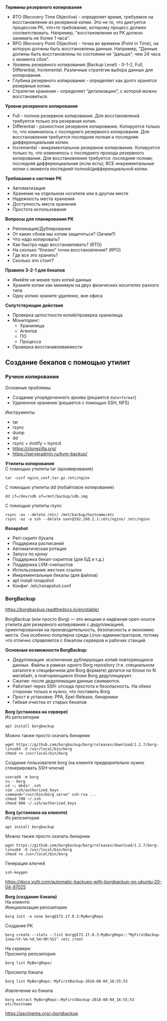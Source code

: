 __Термины резервного копирования__   
- RTO (Recovery Time Objective) - определяет время, требуемое на восстановление из резервной копии. Это не то, что диктуется процессом РК, что=то требование, которому процесс должен соответствовать. Например, “восстановление из РК должно занимать
не более 1 часа”.
- RPO (Recovery Point Objective) - точка во времени (Point in Time), на которую должны быть восстановлены данные. Например, “Данные должны быть восстановлены по состоянии не “дальше”, чем 24 часа с момента сбоя”.
- Уровень резервного копирования (Backup Level) - 0-1-2, Full, Differential, Incremental. Различные стратегии выбора данных для копирования.
- Глубина резервного копирования - определяет как долго хранятся резервные копии.
- Стратегия хранения - определяет “детализацию”, с которой можно восстановиться.

__Уровни резервного копирования__     
- Full - полное резервное копирование. Для восстановлениā требуется только эта резервная копия.
- Differential - разностное резервное копирование. Копируется только то, что изменилось с последнего резервного копирования. Для восстановления требуется последняя полная и последняя дифференциальная копии.
- Incremental - инкрементальное резервное копирование. Копируется только то, что изменилось с последнего прохода резервного копирования. Для восстановления требуется: последняя полная; последняя дифференциальная (если есть); ВСЕ инкрементальные копии с момента последней полной/дифференциальной копии.


__Требования к системе РК__  
- Автоматизация
- Хранение на отдельном носителе или в другом месте
- Надежность места хранения
- Доступность места хранения
- Простота использования


__Вопросы для планирования РК__    
- Репликация/Дублирование
- От каких сбоев мы хотим защититься? (Зачем?)
- Что надо копировать?
- Как быстро надо восстанавливать? (RTO)
- На сколько “близко” точка восстановления? (RPO)
- Где все это хранить?
- Сколько это стоит?


__Правило 3-2-1 для бекапов__     
- Имейте не менее трех копий данных
- Храните копии как минимум на двух физических носителях разного типа
- Одну копию храните удаленно, вне офиса


__Сопутствующие действия__    
- Проверка целостности копий/проверка хранилища
- Мониторинг:
   - Хранилища
   - Агентов
   - ПО
   - Процесса
- Проверка восстанавливаемости    

## Создание бекапов с помощью утилит
### Ручное копирование
Основные проблемы:
- Создание упорядоченного архива (решается `date+format`)
- Удаленное хранение (решается с помощью SSH, NFS)


Инструменты:
- tar
- rsync
- dump
- dd
- rsync + inotify = lsyncd
- https://clonezilla.org/
- https://serveradmin.ru/kvm-backup/


__Утилиты копирования__      
С помощью утилиты tar (архивирование)
```
tar -czvf nginx_conf.tar.gz /etc/nginx
```
С помощью утилиты dd (побайтовое копирование)
```
dd if=/dev/sdb of=/mnt/backup/sdb.img
```
С помощью утилиты rsync
```
rsync -av --delete /etc/ /mnt/backup/hostname/etc
rsync -az -e ssh --delete user@192.168.2.1:/etc/nginx/ /etc/nginx
```

__Rsnapshot__    
- Perl-скрипт бÿкапа
- Поддержка расписаний
- Автоматическая ротация
- Запуск по крону
- Поддержка бекап-скриптов (для БД и т.д.)
- Поддержка LVM-снепшотов
- Использование жестких ссылок
- Инкрементальные бекапы (для файлов)
- apt install rsnapshot
- Конфиг: /etc/rsnapshot.conf

### BorgBackup    
https://borgbackup.readthedocs.io/en/stable/     


BorgBackup (или просто Borg) — это мощная и надёжная open-source утилита для резервного копирования с дедупликацией, ориентированная на производительность, безопасность и экономию места. Она особенно популярна среди Linux-администраторов, потому что отлично справляется с бэкапом серверов и рабочих станций.    

__Основные возможности BorgBackup:__     
- Дедупликация: исключение дублирующих копий повторяющихся данных. Файлы в рамках одного Borg repository (т.е. специальном каталоге в специфичном для Borg формате) делатся на блоки по N мегабайт, а повторяющиеся блоки Borg дедуплицирует.
- Сжатие: после дедупликации данные сжимаются.
- Работает через SSH: отсюда простота и безопасность. На обеих сторонах только и нужно, что поставить Borg
- Прост в установке: PPA, Epel-Release, бинарники
- Гибкая очистка от старых бекапов

__Borg (установка на сервере)__     
Из репозитория
```
apt install borgbackup
```
Можно также просто скачать бинарник
```
wget https://github.com/borgbackup/borg/releases/download/1.2.7/borg-linux64 -O /usr/local/bin/borg
chmod +x /usr/local/bin/borg
```
Создание пользователя borg (на клиенте предварительно нужно сгенерировать SSH-ключи)
```
useradd -m borg
su - borg
cd ~; mkdir .ssh
vim .ssh/authorized_keys
command="/usr/bin/borg serve" ssh-rsa ...
chmod 700 ~/.ssh
chmod 600 ~/.ssh/authorized_keys
```

__Borg (установка на клиенте)__     
Из репозитория
```
apt install borgbackup
```
Можно также просто скачать бинарник
```
wget https://github.com/borgbackup/borg/releases/download/1.2.7/borg-linux64 -O /usr/local/bin/borg
chmod +x /usr/local/bin/borg
```
Генерация ключей
```
ssh-keygen
```
https://docs.vultr.com/automatic-backups-with-borgbackup-on-ubuntu-20-04-97025     

__Borg (создание бэкапа)__    
На клиенте:    
Инициализация репозитория
```
borg init -e none borg@172.17.0.3:MyBorgRepo
```
Создание РК
```
borg create --stats --list borg@172.17.0.3:MyBorgRepo::"MyFirstBackup-{now:%Y-%m-%d_%H:%M:%S}" /etc /root
```
На сервере:    
Просмотр репозитория
```
borg list MyBorgRepo/
```
Просмотр бэкапа    
```
borg list MyBorgRepo::MyFirstBackup-2018-08-04_16:55:53
```
Извлечение из бэкапа
```
borg extract MyBorgRepo::MyFirstBackup-2018-08-04_16:55:53 etc/hostname
```
https://asciinema.org/~borgbackup
